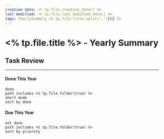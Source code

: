 ```yaml
---
creation date: <% tp.file.creation_date() %>
last modified: <% tp.file.last_modified_date() %>
tags: YearlySummary <% tp.file.title.split('.')[0] %>
---
```


# <% tp.file.title %> - Yearly Summary
## Task Review
---
#### Done This Year
```tasks
done
path includes <% tp.file.folder(true) %>
short mode
sort by done
```

#### Due This Year
```tasks
not done
path includes <% tp.file.folder(true) %>
sort by priority
```

